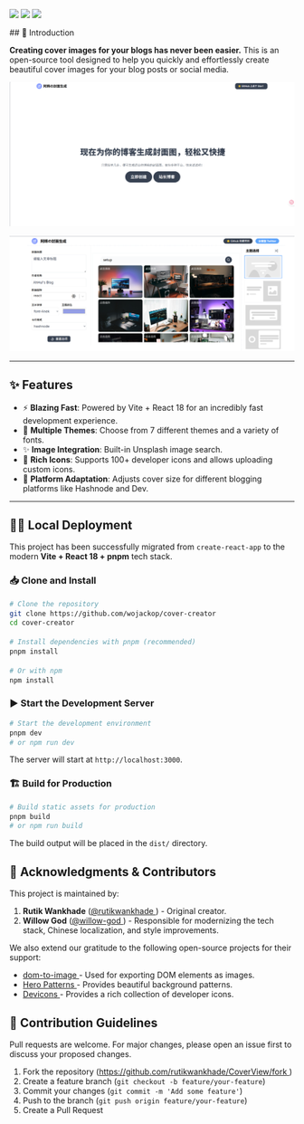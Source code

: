 <p>
  <a href="https://github.com/wojackop/cover-creator"><img src="https://img.shields.io/github/stars/rutikwankhade/CoverView.svg?style=social&label=Star"></a>
  <a href="https://github.com/wojackop/cover-creator"><img src="https://badges.frapsoft.com/os/v1/open-source.svg?v=103"></a>
  <a href="https://lbesson.mit-license.org"><img src="https://img.shields.io/badge/License-MIT-blue.svg"></a>
</p>
## 📝 Introduction

**Creating cover images for your blogs has never been easier.** This is an open-source tool designed to help you quickly and effortlessly create beautiful cover images for your blog posts or social media.

![Example 1](./public/images/readme/img1.png)

![Example 2](./public/images/readme/img2.png)

---

## ✨ Features

- ⚡ **Blazing Fast**: Powered by Vite + React 18 for an incredibly fast development experience.
- 🌈 **Multiple Themes**: Choose from 7 different themes and a variety of fonts.
- ✨ **Image Integration**: Built-in Unsplash image search.
- 🌠 **Rich Icons**: Supports 100+ developer icons and allows uploading custom icons.
- 💾 **Platform Adaptation**: Adjusts cover size for different blogging platforms like Hashnode and Dev.

---

## 👩‍💻 Local Deployment

This project has been successfully migrated from `create-react-app` to the modern **Vite + React 18 + pnpm** tech stack.

### 📥 Clone and Install

```bash
# Clone the repository
git clone https://github.com/wojackop/cover-creator
cd cover-creator

# Install dependencies with pnpm (recommended)
pnpm install

# Or with npm
npm install
```

### ▶️ Start the Development Server

```bash
# Start the development environment
pnpm dev
# or npm run dev
```

The server will start at `http://localhost:3000`.

### 🏗️ Build for Production

```bash
# Build static assets for production
pnpm build
# or npm run build
```

The build output will be placed in the `dist/` directory.

## 🙏 Acknowledgments & Contributors

This project is maintained by:

1. **Rutik Wankhade** ([@rutikwankhade ](https://github.com/rutikwankhade)) - Original creator.
2. **Willow God** ([@willow-god ](https://github.com/willow-god)) - Responsible for modernizing the tech stack, Chinese localization, and style improvements.

We also extend our gratitude to the following open-source projects for their support:

- [dom-to-image ](https://github.com/tsayen/dom-to-image)- Used for exporting DOM elements as images.
- [Hero Patterns ](https://www.heropatterns.com/)- Provides beautiful background patterns.
- [Devicons ](https://github.com/devicons/devicon)- Provides a rich collection of developer icons.

## 🤝 Contribution Guidelines

Pull requests are welcome. For major changes, please open an issue first to discuss your proposed changes.

1. Fork the repository ([https://github.com/rutikwankhade/CoverView/fork ](https://github.com/rutikwankhade/CoverView/fork))
2. Create a feature branch (`git checkout -b feature/your-feature`)
3. Commit your changes (`git commit -m 'Add some feature'`)
4. Push to the branch (`git push origin feature/your-feature`)
5. Create a Pull Request
